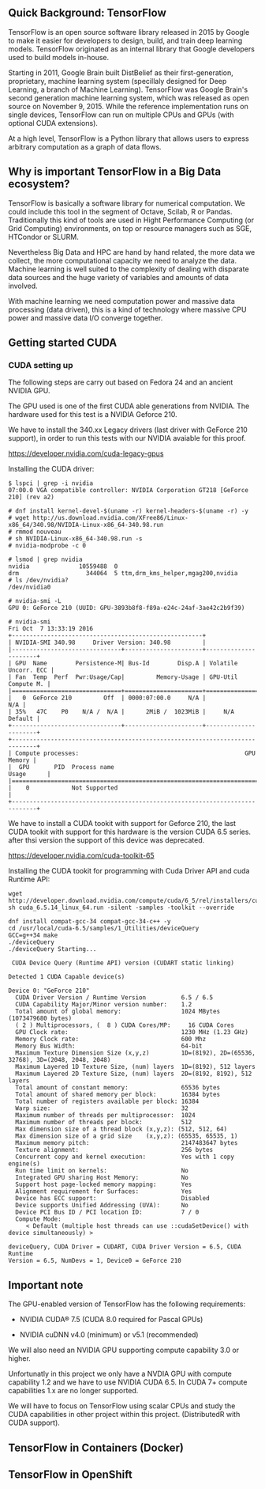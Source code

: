 ## Quick Background: TensorFlow

TensorFlow is an open source software library released in 2015 by Google to
make it easier for developers to design, build, and train deep learning models.
TensorFlow originated as an internal library that Google developers used to
build models in-house.

Starting in 2011, Google Brain built DistBelief as their first-generation,
proprietary, machine learning system (specillaly designed for Deep Learning, a 
branch of Machine Learning). TensorFlow was Google Brain's second generation 
machine learning system, which was released as open source on November 9, 2015. 
While the reference implementation runs on single devices, TensorFlow can run 
on multiple CPUs and GPUs (with optional CUDA extensions).

At a high level, TensorFlow is a Python library that allows users to express
arbitrary computation as a graph of data flows.

## Why is important TensorFlow in a Big Data ecosystem?

TensorFlow is basically a software library for numerical computation. We could
include this tool in the segment of Octave, Scilab, R or Pandas. Traditionally
this kind of tools are used in Hight Performance Computing (or Grid Computing)
environments, on top or resource managers such as SGE, HTCondor or SLURM.

Nevertheless Big Data and HPC are hand by hand related, the more data we
collect, the more computational capacity we need to analyze the data.
Machine learning is well suited to the complexity of dealing with disparate
data sources and the huge variety of variables and amounts of data involved. 

With machine learning we need computation power and massive data processing
(data driven), this is a kind of technology where massive CPU power and massive
data I/O converge together.

## Getting started CUDA

### CUDA setting up

The following steps are carry out based on Fedora 24 and an ancient NVIDIA GPU.

The GPU used is one of the first CUDA able generations from NVIDIA. The
hardware used for this test is a NVIDIA Geforce 210.

We have to install the 340.xx Legacy drivers (last driver with GeForce 210 
support), in order to run this tests with our NVIDIA avaiable for this proof.

https://developer.nvidia.com/cuda-legacy-gpus

Installing the CUDA driver:

``````
$ lspci | grep -i nvidia
07:00.0 VGA compatible controller: NVIDIA Corporation GT218 [GeForce 210] (rev a2)

# dnf install kernel-devel-$(uname -r) kernel-headers-$(uname -r) -y
# wget http://us.download.nvidia.com/XFree86/Linux-x86_64/340.98/NVIDIA-Linux-x86_64-340.98.run
# rmmod nouveau
# sh NVIDIA-Linux-x86_64-340.98.run -s
# nvidia-modprobe -c 0 

# lsmod | grep nvidia
nvidia              10559488  0
drm                   344064  5 ttm,drm_kms_helper,mgag200,nvidia
# ls /dev/nvidia?
/dev/nvidia0

# nvidia-smi -L
GPU 0: GeForce 210 (UUID: GPU-3893b8f8-f89a-e24c-24af-3ae42c2b9f39)

# nvidia-smi 
Fri Oct  7 13:33:19 2016       
+------------------------------------------------------+                       
| NVIDIA-SMI 340.98     Driver Version: 340.98         |                       
|-------------------------------+----------------------+----------------------+
| GPU  Name        Persistence-M| Bus-Id        Disp.A | Volatile Uncorr. ECC |
| Fan  Temp  Perf  Pwr:Usage/Cap|         Memory-Usage | GPU-Util  Compute M. |
|===============================+======================+======================|
|   0  GeForce 210         Off  | 0000:07:00.0     N/A |                  N/A |
| 35%   47C    P0    N/A /  N/A |      2MiB /  1023MiB |     N/A      Default |
+-------------------------------+----------------------+----------------------+
+-----------------------------------------------------------------------------+
| Compute processes:                                               GPU Memory |
|  GPU       PID  Process name                                     Usage      |
|=============================================================================|
|    0            Not Supported                                               |
+-----------------------------------------------------------------------------+

``````

We have to install a CUDA tookit with support for Geforce 210, the last CUDA
tookit with support for this hardware is the version CUDA 6.5 series. after
thsi version the support of this device was deprecated.

https://developer.nvidia.com/cuda-toolkit-65

Installing the CUDA tookit for programming with  Cuda Driver API and cuda
Runtime API:

``````
wget http://developer.download.nvidia.com/compute/cuda/6_5/rel/installers/cuda_6.5.14_linux_64.run
sh cuda_6.5.14_linux_64.run -silent -samples -toolkit --override

dnf install compat-gcc-34 compat-gcc-34-c++ -y
cd /usr/local/cuda-6.5/samples/1_Utilities/deviceQuery
GCC=g++34 make
./deviceQuery 
./deviceQuery Starting...

 CUDA Device Query (Runtime API) version (CUDART static linking)

Detected 1 CUDA Capable device(s)

Device 0: "GeForce 210"
  CUDA Driver Version / Runtime Version          6.5 / 6.5
  CUDA Capability Major/Minor version number:    1.2
  Total amount of global memory:                 1024 MBytes (1073479680 bytes)
  ( 2 ) Multiprocessors, (  8 ) CUDA Cores/MP:     16 CUDA Cores
  GPU Clock rate:                                1230 MHz (1.23 GHz)
  Memory Clock rate:                             600 Mhz
  Memory Bus Width:                              64-bit
  Maximum Texture Dimension Size (x,y,z)         1D=(8192), 2D=(65536, 32768), 3D=(2048, 2048, 2048)
  Maximum Layered 1D Texture Size, (num) layers  1D=(8192), 512 layers
  Maximum Layered 2D Texture Size, (num) layers  2D=(8192, 8192), 512 layers
  Total amount of constant memory:               65536 bytes
  Total amount of shared memory per block:       16384 bytes
  Total number of registers available per block: 16384
  Warp size:                                     32
  Maximum number of threads per multiprocessor:  1024
  Maximum number of threads per block:           512
  Max dimension size of a thread block (x,y,z): (512, 512, 64)
  Max dimension size of a grid size    (x,y,z): (65535, 65535, 1)
  Maximum memory pitch:                          2147483647 bytes
  Texture alignment:                             256 bytes
  Concurrent copy and kernel execution:          Yes with 1 copy engine(s)
  Run time limit on kernels:                     No
  Integrated GPU sharing Host Memory:            No
  Support host page-locked memory mapping:       Yes
  Alignment requirement for Surfaces:            Yes
  Device has ECC support:                        Disabled
  Device supports Unified Addressing (UVA):      No
  Device PCI Bus ID / PCI location ID:           7 / 0
  Compute Mode:
     < Default (multiple host threads can use ::cudaSetDevice() with device simultaneously) >

deviceQuery, CUDA Driver = CUDART, CUDA Driver Version = 6.5, CUDA Runtime
Version = 6.5, NumDevs = 1, Device0 = GeForce 210
``````

## Important note

The GPU-enabled version of TensorFlow has the following requirements:

- NVIDIA CUDA® 7.5 (CUDA 8.0 required for Pascal GPUs)

- NVIDIA cuDNN v4.0 (minimum) or v5.1 (recommended)

We will also need an NVIDIA GPU supporting compute capability 3.0 or higher.

Unfortunatly in this project we only have a NVDIA GPU with compute capability
1.2 and we have to use NVIDIA CUDA 6.5. In CUDA 7+ compute capabilities 1.x are 
no longer supported.

We will have to focus on TensorFlow using scalar CPUs and study the CUDA
capabilities in other project within this project. (DistributedR with CUDA
support).

## TensorFlow in Containers (Docker)

## TensorFlow in OpenShift
